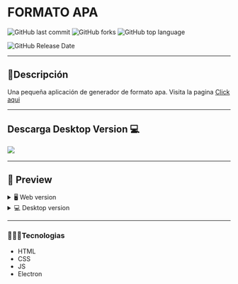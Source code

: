 # FORMATO APA
![GitHub last commit](https://img.shields.io/github/last-commit/Alane-Tc/FormatoApaDesktop?style=for-the-badge) ![GitHub forks](https://img.shields.io/github/forks/Alane-Tc/FormatoApaDesktop?style=for-the-badge) ![GitHub top language](https://img.shields.io/github/languages/top/Alane-Tc/FormatoApaDesktop?style=for-the-badge)

![GitHub Release Date](https://img.shields.io/github/release-date/Alane-Tc/FormatoApaDesktop?style=for-the-badge) 

------------
## 📝Descripción
Una pequeña aplicación de generador de formato apa. Visita la pagina [Click aqui](https://formatoapa.netlify.app/ "Click aqui")

------------
## Descarga Desktop Version 💻
[![](https://img.shields.io/badge/Desk--Version-Descargar-red?style=for-the-badge)](https://github.com/Alane-Tc/FormatoApaDesktop/tags)

------------


## 🎨 Preview
<details>
    <summary>🖥 Web version</summary>

![](https://github.com/Alane-Tc/FormatoApa/blob/master/SS/SS1.PNG?raw=true)

</details>

<details>
    <summary>💻 Desktop version</summary>
    
![](https://github.com/Alane-Tc/FormatoApa/blob/master/SS/Captura.JPG?raw=true)

</details>

</details>

------------


### 👩🏻‍💻Tecnologias
- HTML
- CSS
- JS
- Electron

